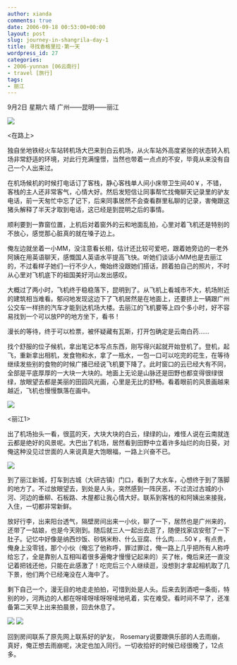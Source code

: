 ```yaml
---
author: xianda
comments: true
date: 2006-09-18 00:53:00+00:00
layout: post
slug: journey-in-shangrila-day-1
title: 寻找香格里拉·第一天
wordpress_id: 27
categories:
- 2006-yunnan [06云南行]
- travel [旅行]
tags:
- 丽江
---
```


9月2日 星期六 晴 广州——昆明——丽江

![](http://tkfiles.storage.msn.com/x1pc_jqddVOWRmZwPWAHYlSh82RY51XOTHAC9WabDqN6HAxgdgfvS4QtUHe3aIPMh-uUoPZ_L6k0APZfpqN2TnfV-AfmL1ecfC4wCH0kcL28CILkP6qqr4qIkc-kc5lD1c9I6RH2P-dk8Q)

<在路上>

独自坐地铁经火车站转机场大巴来到白云机场，从火车站外高度紧张的状态转入机场非常舒适的环境，对此行充满憧憬，当然也带着一点点的不安，毕竟从来没有自己一个人出来过。

在机场候机的时候打电话订了客栈，静心客栈单人间小床带卫生间40￥，不错，客栈的主人还非常客气，心情大好。然后发短信让同事帮忙找俺聊天记录里的驴友电话，前一天匆忙中忘了记下，后来同事居然不会查看群里私聊的记录，害俺跟这猪头解释了半天才取到电话，这已经是到昆明之后的事情。

顺利要到一靠窗位置，上机后对着窗外的云和地面乱拍，心里对着飞机还是特别的不放心，感觉那心脏真的就在嗓子边上。

俺左边就坐着一小MM，没注意看长相，估计还比较可爱吧，跟着她旁边的一老外阿姨在用英语聊天，感慨国人英语水平提高飞快。听她们谈话小MM也是去丽江的，不过看样子她们一行不少人，俺始终没跟她们搭话，顾着拍自己的照片，不时从心里对飞机底下的祖国美好河山发出感叹。

<!-- more -->

大概过了两小时，飞机终于稳稳落下，昆明到了。从飞机上看城市不大，机场附近的建筑相当难看。郁闷地发现这边下了飞机居然是在地面上，还要挤上一辆跟广州公交车一样挤的汽车才能到达机场大楼。去丽江的飞机要等上四个多小时，好不容易找到一个可以放PP的地方坐下，看书！

漫长的等待，终于可以检票，被怀疑藏有瓦斯，打开包确定是云南白药……

找个舒服的位子候机，拿出笔记本写点东西，刚写得兴起就开始登机了。登机，起飞，重新拿出相机，发食物和水，拿了一瓶水，一包一口可以吃完的花生，在等待继续发些别的食物的时候广播已经说飞机要下降了。此时窗口的云已经大有不同，全部是平底厚厚的一大块一大块的。地面上无论是山脉还是田野也都变得很绿很绿，放眼望去都是美丽的田园风光画，心里是无比的舒畅。看着眼前的风景画越来越近，飞机也慢慢飘落在画中。

![](http://tkfiles.storage.msn.com/x1pc_jqddVOWRmZwPWAHYlSh9erpDP77u4jVrbMRqAsnyZ-agklTOazfSEtdmMl_0BbMBnVOJJ8stpgVfWnnK-PFyF1gs7m4e67849LP_8dTncFvTiHcuvr1D-KTAkOAiaGcFll8ncj7Ho)

<丽江1>

出了机场抬头一看，很蓝的天，大块大块的白云，绿绿的山，难怪人说在云南就连云都是绝好的风景呢。大巴出了机场，居然看到田野中立着许多灿烂的向日葵，对俺这种没见过世面的人来说真是大饱眼福，一路上兴奋不已。

![](http://tkfiles.storage.msn.com/x1pc_jqddVOWRmZwPWAHYlSh_DlW09U_GCRP2jGkz0YY5eDS2C2k-VN2wkE2jxQEAquN8S1H_xrOCu7VAwjRQdm4gyryHE63v1oY4yaGDIUzvTV0Kl8I5GeyMFKmoU_APF4Ef-Ss6wo9zI)

到了丽江新城，打车到古城（大研古镇）门口，看到了大水车，心想终于到了落脚的地方了。不过放眼望去，到处是人头，突然感到一阵厌恶，不过流过古城的小河、河边的垂柳、石板路、木屋都让我心情大好。联系到客栈的和阿姨出来接我，入住，一切都非常新鲜。

放好行李，出来阳台透气，隔壁房间出来一小伙，聊了一下，居然也是广州来的，还带了一姑娘，也是今天刚到。随后就三人一起出去逛了，随便找家店安慰了一下肚子。记忆中好像是纳西炒饭、砂锅米粉、什么豆腐、什么肉……50￥，有点贵，俺身上没零钱，那个小伙（俺忘了他称呼，罪过罪过，俺一路上几乎把所有人称呼给忘了，全是靠别人互相叫着很多遍俺才慢慢记起来的）买了帐，俺后来还一直没记着把钱还他，只能在此感激了！吃完后三个人继续逛，没想到才拿起相机取了几下景，他们两个已经淹没在人海中了。

剩下自己一个，漫无目的地走走拍拍，可惜到处是人头。后来去到酒吧一条街，特别的吵，河两边的人都在呀嗦呀嗦呀呀嗦地吼着，实在难受。看时间不早了，还准备第二天早上出来拍晨景，回去休息了。

![](http://tkfiles.storage.msn.com/x1pc_jqddVOWRmZwPWAHYlShwo8s1dXfMVF6JR1nXqIEnPTTJ9IyAWDJfrxJnMa27dzglwTVgx2YcPEogKXoblSYz47cVwxwZTZFBL2mgSmPEgZeYEBWNeXKUNF0BX65tgriTOl0d5ZYp4)
![](http://tkfiles.storage.msn.com/x1pc_jqddVOWRmZwPWAHYlShyuFDxXjSK-6AvGzyflUTCjB7TngPXwe9lO1NV4-rc1Goh9PXJMgwJ46aSsRcw7fIIga1QRDLGHL_GVgWaS88nFqYD3bBKYV-oRpo-J4tNwKSFVy0_QzV9k)

回到房间联系了原先网上联系好的驴友，
Rosemary说要跟俱乐部的人去雨崩，真好，俺正想去雨崩呢，决定也加入同行。一切收拾好的时候已经很晚了，12点多。
